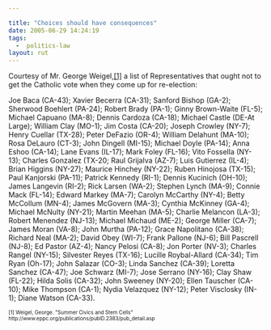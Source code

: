 ```yaml
---

title: "Choices should have consequences"
date: 2005-06-29 14:24:19
tags:
  -  politics-law
layout: rut
---
```


<p>Courtesy of Mr. George Weigel,<a href="http://www.eppc.org/publications/pubID.2383/pub_detail.asp">[1]</a> a list of Representatives that ought not to get the Catholic vote when they come up for re-election:  </p><p>Joe Baca (CA-43); Xavier Becerra (CA-31); Sanford Bishop (GA-2); Sherwood Boehlert (PA-24); Robert Brady (PA-1); Ginny Brown-Waite (FL-5); Michael Capuano (MA-8); Dennis Cardoza (CA-18); Michael Castle (DE-At Large); William Clay (MO-1); Jim Costa (CA-20); Joseph Crowley (NY-7); Henry Cuellar (TX-28); Peter DeFazio (OR-4); William Delahunt (MA-10); Rosa DeLauro (CT-3); John Dingell (MI-15); Michael Doyle (PA-14); Anna Eshoo (CA-14); Lane Evans (IL-17); Mark Foley (FL-16); Vito Fossella (NY-13); Charles Gonzalez (TX-20; Raul Grijalva (AZ-7); Luis Gutierrez (IL-4); Brian Higgins (NY-27); Maurice Hinchey (NY-22); Ruben Hinojosa (TX-15); Paul Kanjorski (PA-11); Patrick Kennedy (RI-1); Dennis Kucinich (OH-10); James Langevin (RI-2); Rick Larsen (WA-2); Stephen Lynch (MA-9); Connie Mack (FL-14); Edward Markey (MA-7); Carolyn McCarthy (NY-4); Betty McCollum (MN-4); James McGovern (MA-3); Cynthia McKinney (GA-4); Michael McNulty (NY-21); Martin Meehan (MA-5); Charlie Melancon (LA-3); Robert Menendez (NJ-13); Michael Michaud (ME-2); George Miller (CA-7); James Moran (VA-8); John Murtha (PA-12); Grace Napolitano (CA-38); Richard Neal (MA-2); David Obey (WI-7); Frank Pallone (NJ-6); Bill Pascrell (NJ-8); Ed Pastor (AZ-4); Nancy Pelosi (CA-8); Jon Porter (NV-3); Charles Rangel (NY-15); Silvester Reyes (TX-16); Lucille Roybal-Allard (CA-34); Tim Ryan (Oh-17); John Salazar (CO-3); Linda Sanchez (CA-39); Loretta Sanchez (CA-47); Joe Schwarz (MI-7); Jose Serrano (NY-16); Clay Shaw (FL-22); Hilda Solis (CA-32); John Sweeney (NY-20); Ellen Tauscher (CA-10); Mike Thompson (CA-1); Nydia Velazquez (NY-12); Peter Visclosky (IN-1); Diane Watson (CA-33).</p>  <font size="-2"> [1] Weigel, George.  "Summer Civics and Stem Cells" http://www.eppc.org/publications/pubID.2383/pub_detail.asp </font>


